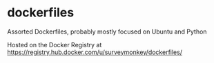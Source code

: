 dockerfiles
===========

Assorted Dockerfiles, probably mostly focused on Ubuntu and Python

Hosted on the Docker Registry at https://registry.hub.docker.com/u/surveymonkey/dockerfiles/
